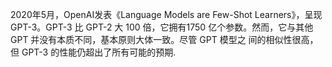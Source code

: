 

2020年5月，OpenAI发表《Language Models are Few-Shot Learners》，呈现GPT-3。GPT-3 比 GPT-2 
大 100 倍，它拥有1750 亿个参数。然而，它与其他 GPT 并没有本质不同，基本原则大体一致。尽管 GPT 模型之
间的相似性很高，但 GPT-3 的性能仍超出了所有可能的预期.